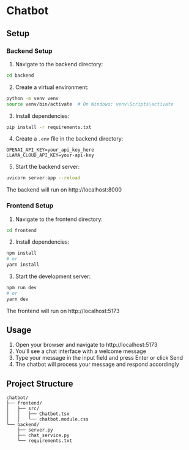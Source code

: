 # Chatbot 
## Setup

### Backend Setup

1. Navigate to the backend directory:
```bash
cd backend
```

2. Create a virtual environment:
```bash
python -m venv venv
source venv/bin/activate  # On Windows: venv\Scripts\activate
```

3. Install dependencies:
```bash
pip install -r requirements.txt
```

4. Create a `.env` file in the backend directory:
```
OPENAI_API_KEY=your_api_key_here
LLAMA_CLOUD_API_KEY=your-api-key
```

5. Start the backend server:
```bash
uvicorn server:app --reload
```

The backend will run on http://localhost:8000

### Frontend Setup

1. Navigate to the frontend directory:
```bash
cd frontend
```

2. Install dependencies:
```bash
npm install
# or
yarn install
```

3. Start the development server:
```bash
npm run dev
# or
yarn dev
```

The frontend will run on http://localhost:5173

## Usage

1. Open your browser and navigate to http://localhost:5173
2. You'll see a chat interface with a welcome message
3. Type your message in the input field and press Enter or click Send
4. The chatbot will process your message and respond accordingly

## Project Structure

```
chatbot/
├── frontend/
│   ├── src/
│   │   ├── Chatbot.tsx
│   │   └── chatbot.module.css
└── backend/
    ├── server.py
    ├── chat_service.py
    └── requirements.txt
```
